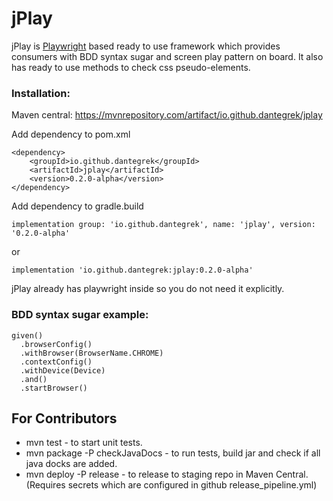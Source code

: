 # jPlay

jPlay is [Playwright](https://playwright.dev/java/) based ready to use framework which provides consumers with 
BDD syntax sugar and screen play pattern on board. It also has ready to use methods to check css pseudo-elements.

### Installation: 
Maven central: https://mvnrepository.com/artifact/io.github.dantegrek/jplay

Add dependency to pom.xml
```
<dependency>
    <groupId>io.github.dantegrek</groupId>
    <artifactId>jplay</artifactId>
    <version>0.2.0-alpha</version>
</dependency>
```
Add dependency to gradle.build
```
implementation group: 'io.github.dantegrek', name: 'jplay', version: '0.2.0-alpha'
```
or
```
implementation 'io.github.dantegrek:jplay:0.2.0-alpha'
```
jPlay already has playwright inside so you do not need it explicitly.
### BDD syntax sugar example:

```
given()
  .browserConfig()
  .withBrowser(BrowserName.CHROME)
  .contextConfig()
  .withDevice(Device)
  .and()
  .startBrowser()
```

## For Contributors

* mvn test - to start unit tests.
* mvn package -P checkJavaDocs - to run tests, build jar and check if all java docks are added.
* mvn deploy -P release - to release to staging repo in Maven Central. (Requires secrets which are configured in github
  release_pipeline.yml)
